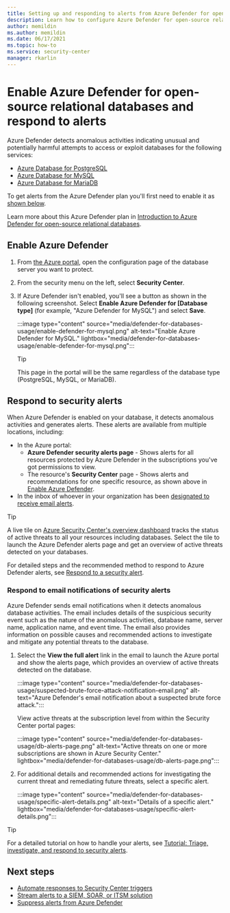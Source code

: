 ```yaml
---
title: Setting up and responding to alerts from Azure Defender for open-source relational databases
description: Learn how to configure Azure Defender for open-source relational databases to detect anomalous database activities indicating potential security threats to the database.
author: memildin
ms.author: memildin
ms.date: 06/17/2021
ms.topic: how-to
ms.service: security-center
manager: rkarlin
---
```

# Enable Azure Defender for open-source relational databases and respond to alerts

Azure Defender detects anomalous activities indicating unusual and potentially harmful attempts to access or exploit databases for the following services:

- [Azure Database for PostgreSQL](../postgresql/index.yml)
- [Azure Database for MySQL](../mysql/index.yml)
- [Azure Database for MariaDB](../mariadb/index.yml)

To get alerts from the Azure Defender plan you'll first need to enable it as [shown below](#enable-azure-defender).

Learn more about this Azure Defender plan in [Introduction to Azure Defender for open-source relational databases](defender-for-databases-introduction.md).

## Enable Azure Defender

1. From [the Azure portal](https://portal.azure.com), open the configuration page of the database server you want to protect.

1. From the security menu on the left, select **Security Center**.

1. If Azure Defender isn't enabled, you'll see a button as shown in the following screenshot. Select **Enable Azure Defender for [Database type]** (for example, "Azure Defender for MySQL") and select **Save**.

    :::image type="content" source="media/defender-for-databases-usage/enable-defender-for-mysql.png" alt-text="Enable Azure Defender for MySQL." lightbox="media/defender-for-databases-usage/enable-defender-for-mysql.png":::

    > [!TIP]
    > This page in the portal will be the same regardless of the database type (PostgreSQL, MySQL, or MariaDB).

## Respond to security alerts

When Azure Defender is enabled on your database, it detects anomalous activities and generates alerts. These alerts are available from multiple locations, including:

- In the Azure portal:
    - **Azure Defender security alerts page** - Shows alerts for all resources protected by Azure Defender in the subscriptions you've got permissions to view.
    - The resource's **Security Center** page - Shows alerts and recommendations for one specific resource, as shown above in [Enable Azure Defender](#enable-azure-defender).
- In the inbox of whoever in your organization has been [designated to receive email alerts](security-center-provide-security-contact-details.md).  

> [!TIP]
> A live tile on [Azure Security Center's overview dashboard](overview-page.md) tracks the status of active threats to all your resources including databases. Select the tile to launch the Azure Defender alerts page and get an overview of active threats detected on your databases.
>
> For detailed steps and the recommended method to respond to Azure Defender alerts, see [Respond to a security alert](tutorial-security-incident.md#respond-to-a-security-alert).


### Respond to email notifications of security alerts

Azure Defender sends email notifications when it detects anomalous database activities. The email includes details of the suspicious security event such as the nature of the anomalous activities, database name, server name, application name, and event time. The email also provides information on possible causes and recommended actions to investigate and mitigate any potential threats to the database.

1. Select the **View the full alert** link in the email to launch the Azure portal and show the alerts page, which provides an overview of active threats detected on the database.
    
    :::image type="content" source="media/defender-for-databases-usage/suspected-brute-force-attack-notification-email.png" alt-text="Azure Defender's email notification about a suspected brute force attack.":::

    View active threats at the subscription level from within the Security Center portal pages:

    :::image type="content" source="media/defender-for-databases-usage/db-alerts-page.png" alt-text="Active threats on one or more subscriptions are shown in Azure Security Center." lightbox="media/defender-for-databases-usage/db-alerts-page.png":::

1. For additional details and recommended actions for investigating the current threat and remediating future threats, select a specific alert.
    
    :::image type="content" source="media/defender-for-databases-usage/specific-alert-details.png" alt-text="Details of a specific alert." lightbox="media/defender-for-databases-usage/specific-alert-details.png":::


> [!TIP]
> For a detailed tutorial on how to handle your alerts, see [Tutorial: Triage, investigate, and respond to security alerts](tutorial-security-incident.md).


## Next steps

- [Automate responses to Security Center triggers](workflow-automation.md)
- [Stream alerts to a SIEM, SOAR, or ITSM solution](export-to-siem.md)
- [Suppress alerts from Azure Defender](alerts-suppression-rules.md)